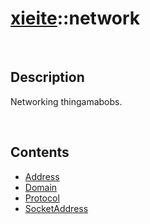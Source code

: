 # [xieite](./xieite.md)\:\:network

&nbsp;

## Description
Networking thingamabobs.

&nbsp;

## Contents
- [Address](./namespaces/network/address.md)
- [Domain](./namespaces/network/domain.md)
- [Protocol](./namespaces/network/protocol.md)
- [SocketAddress](./namespaces/network/socket_address.md)
